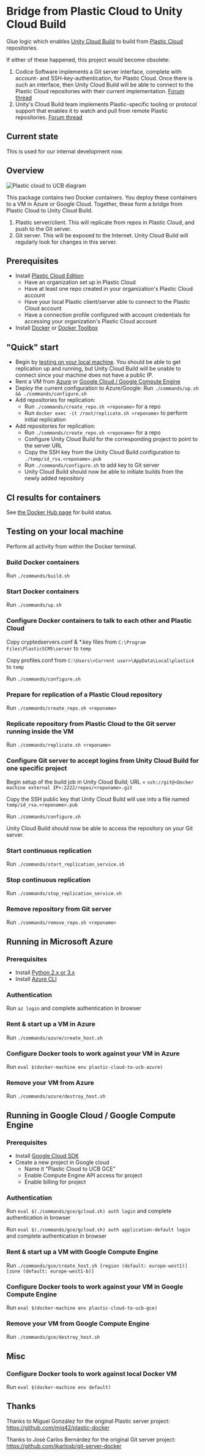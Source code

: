 ﻿# Bridge from Plastic Cloud to Unity Cloud Build

Glue logic which enables [Unity Cloud Build](https://unity3d.com/services/cloud-build) to build from [Plastic Cloud](https://www.plasticscm.com/cloud/index.html) repositories.

If either of these happened, this project would become obsolete:

1. Codice Software implements a Git server interface, complete with account- and SSH-key-authentication, for Plastic Cloud. Once there is such an interface, then Unity Cloud Build will be able to connect to the Plastic Cloud repositories with their current implementation. [Forum thread](http://www.plasticscm.net/index.php?/topic/20148-does-plastic-support-unity-cloud-build-yet/)
2. Unity's Cloud Build team implements Plastic-specific tooling or protocol support that enables it to watch and pull from remote Plastic repositories. [Forum thread](https://forum.unity3d.com/threads/plastic-scm-support-in-ucb.268999/)

## Current state

This is used for our internal development now.

## Overview

![Plastic cloud to UCB diagram](https://www.draw.io/?lightbox=1&highlight=0000ff&nav=1&title=Plastic%20Cloud%20to%20UCB.xml#Uhttps%3A%2F%2Fraw.githubusercontent.com%2Ffalldamagestudio%2Fplastic-cloud-to-ucb%2Fmaster%2FPlastic%2520Cloud%2520to%2520UCB.xml)

This package contains two Docker containers. You deploy these containers to a VM in Azure or Google Cloud. Together, these form a bridge from Plastic Cloud to Unity Cloud Build.

1. Plastic server/client. This will replicate from repos in Plastic Cloud, and push to the Git server.
2. Git server. This will be exposed to the Internet. Unity Cloud Build will regularly look for changes in this server.

## Prerequisites

- Install [Plastic Cloud Edition](https://www.plasticscm.com/download/)
  - Have an organization set up in Plastic Cloud
  - Have at least one repo created in your organization's Plastic Cloud account
  - Have your local Plastic client/server able to connect to the Plastic Cloud account
  - Have a connection profile configured with account credentials for accessing your organization's Plastic Cloud account
- Install [Docker](https://docs.docker.com/engine/installation/) or [Docker Toolbox](https://docs.docker.com/toolbox/overview/)

## "Quick" start

- Begin by [testing on your local machine](#testing-on-your-local-machine).
You should be able to get replication up and running, but Unity Cloud Build will be unable to connect since your machine does not have a public IP.
- Rent a VM from [Azure](#running-in-microsoft-azure) or [Google Cloud / Google Compute Engine](#running-in-google-cloud--google-compute-engine)
- Deploy the current configuration to Azure/Google: Run `./commands/up.sh && ./commands/configure.sh`
- Add repositories for replication:
  - Run `./commands/create_repo.sh <reponame>` for a repo
  - Run `docker exec -it /root/replicate.sh <reponame>` to perform initial replication
- Add repositories for replication:
  - Run `./commands/create_repo.sh <reponame>` for a repo
  - Configure Unity Cloud Build for the corresponding project to point to the server URL
  - Copy the SSH key from the Unity Cloud Build configuration to `./temp/id_rsa.<reponame>.pub`
  - Run `./commands/configure.sh` to add key to Git server
  - Unity Cloud Build should now be able to initiate builds from the newly added repository

## CI results for containers

See [the Docker Hub page](https://hub.docker.com/r/falldamage/plastic-cloud-to-ucb/builds/) for build status.

## Testing on your local machine

Perform all activity from within the Docker terminal.

### Build Docker containers

Run `./commands/build.sh`

### Start Docker containers

Run `./commands/up.sh`

### Configure Docker containers to talk to each other and Plastic Cloud

Copy cryptedservers.conf & *.key files from `C:\Program Files\PlasticSCM5\server` to `temp`

Copy profiles.conf from `C:\Users\<Current user>\AppData\Local\plastic4` to `temp`

Run `./commands/configure.sh`

### Prepare for replication of a Plastic Cloud repository

Run `./commands/create_repo.sh <reponame>`

### Replicate repository from Plastic Cloud to the Git server running inside the VM

Run `./commands/replicate.sh <reponame>`

### Configure Git server to accept logins from Unity Cloud Build for one specific project

Begin setup of the build job in Unity Cloud Build; URL = `ssh://git@<Docker machine external IP>:2222/repos/<reponame>.git`

Copy the SSH public key that Unity Cloud Build will use into a file named `temp/id_rsa.<reponame>.pub`

Run `./commands/configure.sh`

Unity Cloud Build should now be able to access the repository on your Git server.

### Start continuous replication

Run `./commands/start_replication_service.sh`

### Stop continuous replication

Run `./commands/stop_replication_service.sh`

### Remove repository from Git server

Run `./commands/remove_repo.sh <reponame>`

## Running in Microsoft Azure

### Prerequisites

- Install [Python 2.x or 3.x](https://www.python.org/downloads/)
- Install [Azure CLI](https://docs.microsoft.com/en-us/cli/azure/install-azure-cli)

### Authentication

Run `az login` and complete authentication in browser

### Rent & start up a VM in Azure

Run `./commands/azure/create_host.sh`

### Configure Docker tools to work against your VM in Azure

Run `eval $(docker-machine env plastic-cloud-to-ucb-azure)`

### Remove your VM from Azure

Run `./commands/azure/destroy_host.sh`

## Running in Google Cloud / Google Compute Engine

### Prerequisites

- Install [Google Cloud SDK](https://cloud.google.com/sdk/downloads)
- Create a new project in Google cloud
  - Name it "Plastic Cloud to UCB GCE"
  - Enable Compute Engine API access for project
  - Enable billing for project

### Authentication

Run `eval $(./commands/gce/gcloud.sh) auth login` and complete authentication in browser

Run `eval $(./commands/gce/gcloud.sh) auth application-default login` and complete authentication in browser

### Rent & start up a VM with Google Compute Engine

Run `./commands/gce/create_host.sh [region (default: europe-west1)] [zone (default: europe-west1-b)]`

### Configure Docker tools to work against your VM in Google Compute Engine

Run `eval $(docker-machine env plastic-cloud-to-ucb-gce)`

### Remove your VM from Google Compute Engine

Run `./commands/gce/destroy_host.sh`
   
## Misc
	
### Configure Docker tools to work against local Docker VM

Run `eval $(docker-machine env default)`

## Thanks

Thanks to Miguel González for the original Plastic server project: https://github.com/mig42/plastic-docker

Thanks to José Carlos Bernárdez for the original Git server project: https://github.com/jkarlosb/git-server-docker
